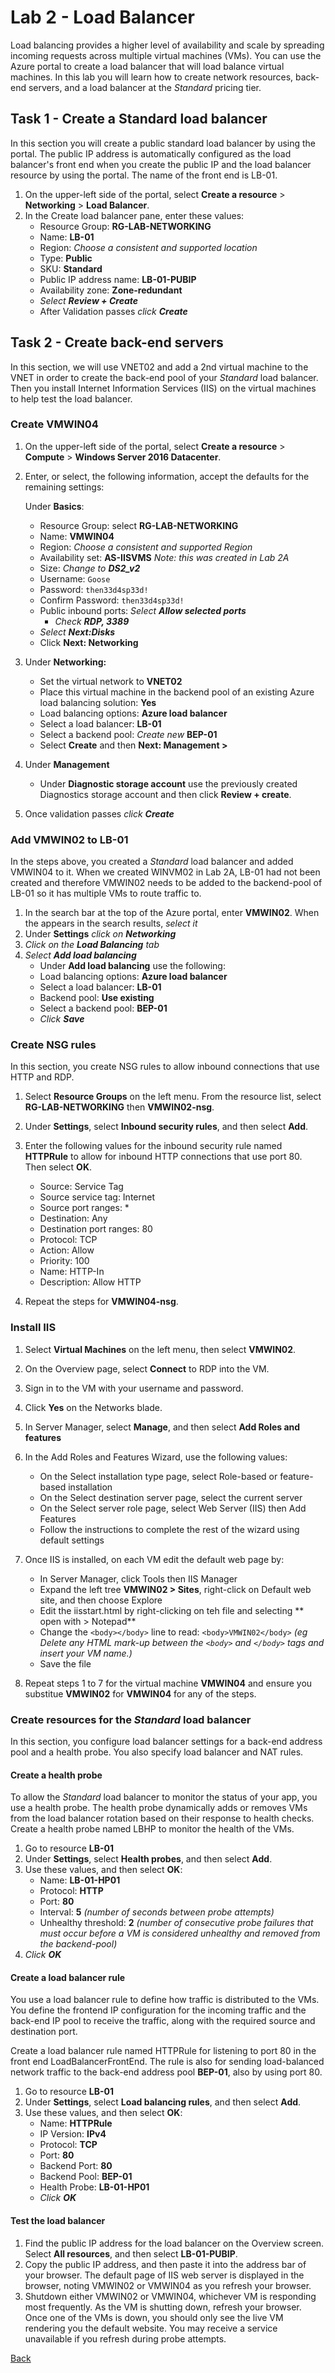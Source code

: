 # Lab 2 - Load Balancer
Load balancing provides a higher level of availability and scale by spreading incoming requests across multiple virtual machines (VMs). You can use the Azure portal to create a load balancer that will load balance virtual machines. In this lab you will learn how to create network resources, back-end servers, and a load balancer at the *Standard* pricing tier.

## Task 1 -  Create a Standard load balancer
In this section you will create a public standard load balancer by using the portal. The public IP address is automatically configured as the load balancer's front end when you create the public IP and the load balancer resource by using the portal. The name of the front end is LB-01.
1.	On the upper-left side of the portal, select **Create a resource** > **Networking** > **Load Balancer**.
2.	In the Create load balancer pane, enter these values:
    - Resource Group: **RG-LAB-NETWORKING**
    - Name: **LB-01**
    - Region: *Choose a consistent and supported location*
    - Type: **Public** 
    - SKU: **Standard**
    - Public IP address name: **LB-01-PUBIP** 
    - Availability zone: **Zone-redundant**
    - *Select **Review + Create***
    - After Validation passes *click **Create***

## Task 2 - Create back-end servers
In this section, we will use VNET02 and add a 2nd virtual machine to the VNET in order to create the back-end pool of your *Standard* load balancer. Then you install Internet Information Services (IIS) on the virtual machines to help test the load balancer.


### Create VMWIN04
1.	On the upper-left side of the portal, select **Create a resource** > **Compute** > **Windows Server 2016 Datacenter**.
2.	Enter, or select, the following information, accept the defaults for the remaining settings:


    Under **Basics**:
    - Resource Group: select **RG-LAB-NETWORKING**
    - Name: **VMWIN04**
    - Region: *Choose a consistent and supported Region*
    - Availability set: **AS-IISVMS** *Note: this was created in Lab 2A*
    - Size: *Change to **DS2_v2***
    - Username: `Goose`
    - Password: `then33d4sp33d!`
    - Confirm Password: `then33d4sp33d!`
    - Public inbound ports: *Select **Allow selected ports***  
      - *Check **RDP, 3389***
    - *Select **Next:Disks***
    - Click **Next: Networking**

3. Under **Networking:**
   - Set the virtual network to **VNET02**
   - Place this virtual machine in the backend pool of an existing Azure load balancing solution: **Yes**
   - Load balancing options: **Azure load balancer**
   - Select a load balancer: **LB-01**
   - Select a backend pool: *Create new* **BEP-01**
   - Select **Create** and then **Next: Management >**

4. Under **Management** 
   - Under **Diagnostic storage account** use the previously created Diagnostics storage account and then click  **Review + create**.
5. Once validation passes *click **Create***



### Add VMWIN02 to LB-01
In the steps above, you created a *Standard* load balancer and added VMWIN04 to it.  When we created WINVM02 in Lab 2A, LB-01 had not been created and therefore VMWIN02 needs to be added to the backend-pool of LB-01 so it has multiple VMs to route traffic to.
1. In the search bar at the top of the Azure portal, enter **VMWIN02**. When the appears in the search results, *select it*
2. Under **Settings** *click on **Networking***
3. *Click on the **Load Balancing** tab*
4. *Select **Add load balancing***
   - Under **Add load balancing** use the following:
   - Load balancing options: **Azure load balancer**
   - Select a load balancer: **LB-01**
   - Backend pool: **Use existing**
   - Select a backend pool: **BEP-01**
   - *Click **Save***
 
### Create NSG rules
In this section, you create NSG rules to allow inbound connections that use HTTP and RDP.
1.	Select **Resource Groups** on the left menu. From the resource list, select **RG-LAB-NETWORKING** then **VMWIN02-nsg**.
2.	Under **Settings**, select **Inbound security rules**, and then select **Add**.
3.	Enter the following values for the inbound security rule named **HTTPRule** to allow for inbound HTTP connections that use port 80. Then select **OK**.
    * Source: Service Tag
    * Source service tag: Internet
    * Source port ranges: *
    * Destination: Any
    * Destination port ranges: 80
    * Protocol: TCP
    * Action: Allow 
    * Priority: 100
    * Name: HTTP-In
    * Description: Allow HTTP
 
4.	Repeat the steps for **VMWIN04-nsg**.

### Install IIS
1.	Select **Virtual Machines** on the left menu, then select **VMWIN02**. 
2.	On the Overview page, select **Connect** to RDP into the VM.
3.	Sign in to the VM with your username and password.
4.	Click **Yes** on the Networks blade.
5.	In Server Manager, select **Manage**, and then select **Add Roles and features** 
6.  In the Add Roles and Features Wizard, use the following values:
    - On the Select installation type page, select Role-based or feature-based installation
    - On the Select destination server page, select the current server
    - On the Select server role page, select Web Server (IIS) then Add Features
    - Follow the instructions to complete the rest of the wizard using default settings
 
7. Once IIS is installed, on each VM edit the default web page by:
   - In Server Manager, click Tools then IIS Manager
   - Expand the left tree **VMWIN02 > Sites**, right-click on Default web site, and then choose Explore
   - Edit the iisstart.html by right-clicking on teh file and selecting ** open with > Notepad**
   - Change the `<body></body>` line to read: `<body>VMWIN02</body>`  *(eg Delete any HTML mark-up between the `<body>` and `</body>` tags and insert your VM name.)*
   - Save the file
8. Repeat steps 1 to 7 for the virtual machine **VMWIN04** and ensure you substitue **VMWIN02** for **VMWIN04** for any of the steps.

### Create resources for the *Standard* load balancer
In this section, you configure load balancer settings for a back-end address pool and a health probe. You also specify load balancer and NAT rules.

#### Create a health probe
To allow the *Standard* load balancer to monitor the status of your app, you use a health probe. The health probe dynamically adds or removes VMs from the load balancer rotation based on their response to health checks. Create a health probe named LBHP to monitor the health of the VMs.
1. Go to resource **LB-01**	
2. Under **Settings**, select **Health probes**, and then select **Add**.
3. Use these values, and then select **OK**:
   - Name: **LB-01-HP01** 
   - Protocol: **HTTP**
   - Port: **80** 
   - Interval: **5** *(number of seconds between probe attempts)*
   - Unhealthy threshold: **2** *(number of consecutive probe failures that must occur before a VM is considered unhealthy and removed from the backend-pool)*
4. *Click **OK***
 
#### Create a load balancer rule
You use a load balancer rule to define how traffic is distributed to the VMs. You define the frontend IP configuration for the incoming traffic and the back-end IP pool to receive the traffic, along with the required source and destination port.

Create a load balancer rule named HTTPRule for listening to port 80 in the front end LoadBalancerFrontEnd. The rule is also for sending load-balanced network traffic to the back-end address pool **BEP-01**, also by using port 80.
1. Go to resource **LB-01**
2. Under **Settings**, select **Load balancing rules**, and then select **Add**.
3. Use these values, and then select **OK**:
   - Name: **HTTPRule** 
   - IP Version: **IPv4**
   - Protocol: **TCP** 
   - Port: **80** 
   - Backend Port: **80**
   - Backend Pool: **BEP-01** 
   - Health Probe: **LB-01-HP01**
   - *Click **OK***

#### Test the load balancer
1.	Find the public IP address for the load balancer on the Overview screen. Select **All resources**, and then select **LB-01-PUBIP**.
2.	Copy the public IP address, and then paste it into the address bar of your browser. The default page of IIS web server is displayed in the browser, noting VMWIN02 or VMWIN04 as you refresh your browser.
3.	Shutdown either VMWIN02 or VMWIN04, whichever VM is responding most frequently.  As the VM is shutting down, refresh your browser.  Once one of the VMs is down, you should only see the live VM rendering you the default website.  You may receive a service unavailable if you refresh during probe attempts. 


[Back](index.md)